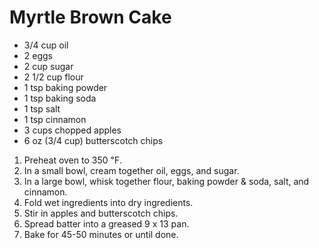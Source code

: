 # Myrtle Brown Cake
- 3/4 cup oil
- 2 eggs
- 2 cup sugar
- 2 1/2 cup flour
- 1 tsp baking powder
- 1 tsp baking soda
- 1 tsp salt
- 1 tsp cinnamon
- 3 cups chopped apples
- 6 oz (3/4 cup) butterscotch chips

1. Preheat oven to 350 ℉.
2. In a small bowl, cream together oil, eggs, and sugar.
3. In a large bowl, whisk together flour, baking powder & soda, salt, and cinnamon.
4. Fold wet ingredients into dry ingredients.
5. Stir in apples and butterscotch chips.
6. Spread batter into a greased 9 x 13 pan.
7. Bake for 45-50 minutes or until done.
